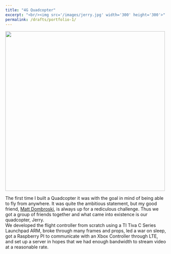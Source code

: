 ```yaml
---
title: "4G Quadcopter"
excerpt: "<br/><img src='/images/jerry.jpg' width='300' height='300'>"
permalink: /drafts/portfolio-1/
---
```


<img src="https://ibrahimkakbar.github.io/images/jerry.jpg" width="500" height="500">

  
The first time I built a Quadcopter it was with the goal in mind of being able to fly from anywhere. It was quite 
the ambitious statement, but my good friend, [Matt Dombroski](https://mattdombro.wordpress.com), is always up for a 
rediculous challenge. Thus we got a group of friends together and what came into existence is our quadcopter, Jerry.  
We developed the flight controller from scratch using a TI Tiva C Series Launchpad ARM, broke through many frames 
and props, led a war on sleep, got a Raspberry PI to communicate with an Xbox Controller through LTE, and set up a 
server in hopes that we had enough bandwidth to stream video at a reasonable rate.  
